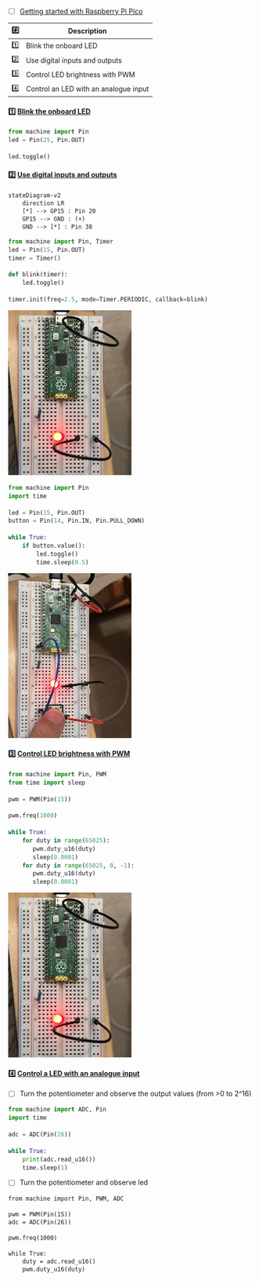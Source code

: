 


- [ ] [Getting started with Raspberry Pi Pico](https://projects.raspberrypi.org/en/projects/getting-started-with-the-pico)

| :hash: | Description |
|-|-|
| [:one:](README.md#one-blink-the-onboard-led) |  Blink the onboard LED |
| [:two:](README.md#two--use-digital-inputs-and-outputs) | Use digital inputs and outputs |
| [:three:](README.md#three--control-led-brightness-with--pwm) | Control LED brightness with PWM |
| [:four:](README.md#four-control-a-led-with-an-analogue-input) | Control an LED with an analogue input |


#### :one: [Blink the onboard LED](https://projects.raspberrypi.org/en/projects/getting-started-with-the-pico/5)


```python
from machine import Pin
led = Pin(25, Pin.OUT)

led.toggle()
```

#### :two:  [Use digital inputs and outputs](https://projects.raspberrypi.org/en/projects/getting-started-with-the-pico/6)

```mermaid
stateDiagram-v2
    direction LR
    [*] --> GP15 : Pin 20
    GP15 --> GND : (+)
    GND --> [*] : Pin 38
```

```python
from machine import Pin, Timer
led = Pin(15, Pin.OUT)
timer = Timer()

def blink(timer):
    led.toggle()

timer.init(freq=2.5, mode=Timer.PERIODIC, callback=blink)
```

<img src=images/IMG_4390.jpg width='50%' height='50%' > </img>

```python
from machine import Pin
import time

led = Pin(15, Pin.OUT)
button = Pin(14, Pin.IN, Pin.PULL_DOWN)

while True:
    if button.value():
        led.toggle()
        time.sleep(0.5)
```

<img src=images/IMG_4391.jpg width='50%' height='50%' > </img>

#### :three:  [Control LED brightness with ](https://projects.raspberrypi.org/en/projects/getting-started-with-the-pico/7) [PWM](https://en.wikipedia.org/wiki/Pulse-width_modulation)

```python
from machine import Pin, PWM
from time import sleep

pwm = PWM(Pin(15))

pwm.freq(1000)

while True:
    for duty in range(65025):
       pwm.duty_u16(duty)
       sleep(0.0001)
    for duty in range(65025, 0, -1):
       pwm.duty_u16(duty)
       sleep(0.0001)
```
<img src=images/IMG_4390.jpg width='50%' height='50%' > </img>

#### :four: [Control a LED with an analogue input](https://projects.raspberrypi.org/en/projects/getting-started-with-the-pico/8)

- [ ] Turn the potentiometer and observe the output values (from >0 to 2^16)

```python
from machine import ADC, Pin
import time

adc = ADC(Pin(26))

while True:
    print(adc.read_u16())
    time.sleep(1)
```

- [ ] Turn the potentiometer and observe led 

```
from machine import Pin, PWM, ADC

pwm = PWM(Pin(15))
adc = ADC(Pin(26))

pwm.freq(1000)

while True:
    duty = adc.read_u16()
    pwm.duty_u16(duty)
```
